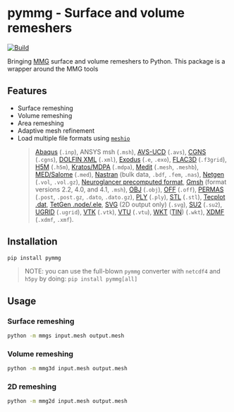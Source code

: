 # pymmg - Surface and volume remeshers

[![Build](https://github.com/gnikit/pymmg/actions/workflows/main.yml/badge.svg)](https://github.com/gnikit/pymmg/actions/workflows/main.yml)

Bringing [MMG](https://www.mmgtools.org/) surface and volume remeshers to Python.
This package is a wrapper around the MMG tools

## Features

- Surface remeshing
- Volume remeshing
- Area remeshing
- Adaptive mesh refinement
- Load multiple file formats using [`meshio`](https://github.com/nschloe/meshio)
  > [Abaqus](http://abaqus.software.polimi.it/v6.14/index.html) (`.inp`),
  > ANSYS msh (`.msh`),
  > [AVS-UCD](https://lanl.github.io/LaGriT/pages/docs/read_avs.html) (`.avs`),
  > [CGNS](https://cgns.github.io/) (`.cgns`),
  > [DOLFIN XML](https://manpages.ubuntu.com/manpages/jammy/en/man1/dolfin-convert.1.html) (`.xml`),
  > [Exodus](https://nschloe.github.io/meshio/exodus.pdf) (`.e`, `.exo`),
  > [FLAC3D](https://www.itascacg.com/software/flac3d) (`.f3grid`),
  > [H5M](https://www.mcs.anl.gov/~fathom/moab-docs/h5mmain.html) (`.h5m`),
  > [Kratos/MDPA](https://github.com/KratosMultiphysics/Kratos/wiki/Input-data) (`.mdpa`),
  > [Medit](https://people.sc.fsu.edu/~jburkardt/data/medit/medit.html) (`.mesh`, `.meshb`),
  > [MED/Salome](https://docs.salome-platform.org/latest/dev/MEDCoupling/developer/med-file.html) (`.med`),
  > [Nastran](https://help.autodesk.com/view/NSTRN/2019/ENU/?guid=GUID-42B54ACB-FBE3-47CA-B8FE-475E7AD91A00) (bulk data, `.bdf`, `.fem`, `.nas`),
  > [Netgen](https://github.com/ngsolve/netgen) (`.vol`, `.vol.gz`),
  > [Neuroglancer precomputed format](https://github.com/google/neuroglancer/tree/master/src/neuroglancer/datasource/precomputed#mesh-representation-of-segmented-object-surfaces),
  > [Gmsh](https://gmsh.info/doc/texinfo/gmsh.html#File-formats) (format versions 2.2, 4.0, and 4.1, `.msh`),
  > [OBJ](https://en.wikipedia.org/wiki/Wavefront_.obj_file) (`.obj`),
  > [OFF](https://segeval.cs.princeton.edu/public/off_format.html) (`.off`),
  > [PERMAS](https://www.intes.de) (`.post`, `.post.gz`, `.dato`, `.dato.gz`),
  > [PLY](<https://en.wikipedia.org/wiki/PLY_(file_format)>) (`.ply`),
  > [STL](<https://en.wikipedia.org/wiki/STL_(file_format)>) (`.stl`),
  > [Tecplot .dat](http://paulbourke.net/dataformats/tp/),
  > [TetGen .node/.ele](https://wias-berlin.de/software/tetgen/fformats.html),
  > [SVG](https://www.w3.org/TR/SVG/) (2D output only) (`.svg`),
  > [SU2](https://su2code.github.io/docs_v7/Mesh-File/) (`.su2`),
  > [UGRID](https://www.simcenter.msstate.edu/software/documentation/ug_io/3d_grid_file_type_ugrid.html) (`.ugrid`),
  > [VTK](https://vtk.org/wp-content/uploads/2015/04/file-formats.pdf) (`.vtk`),
  > [VTU](https://vtk.org/Wiki/VTK_XML_Formats) (`.vtu`),
  > [WKT](https://en.wikipedia.org/wiki/Well-known_text_representation_of_geometry) ([TIN](https://en.wikipedia.org/wiki/Triangulated_irregular_network)) (`.wkt`),
  > [XDMF](https://xdmf.org/index.php/XDMF_Model_and_Format) (`.xdmf`, `.xmf`).

## Installation

```bash
pip install pymmg
```

> NOTE: you can use the full-blown `pymmg` converter with `netcdf4` and `h5py` by doing:
> `pip install pymmg[all]`

## Usage

### Surface remeshing

```bash
python -m mmgs input.mesh output.mesh
```

### Volume remeshing

```bash
python -m mmg3d input.mesh output.mesh
```

### 2D remeshing

```bash
python -m mmg2d input.mesh output.mesh
```
